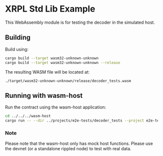# XRPL Std Lib Example

This WebAssembly module is for testing the decoder in the simulated host.

## Building

Build using:

```bash
cargo build --target wasm32-unknown-unknown
cargo build --target wasm32-unknown-unknown --release
```

The resulting WASM file will be located at:

```
./target/wasm32-unknown-unknown/release/decoder_tests.wasm
```

## Running with wasm-host

Run the contract using the wasm-host application:

```bash
cd ../../../wasm-host
cargo run -- --dir ../projects/e2e-tests/decoder_tests --project e2e-tests/decoder_tests
```

### Note

Please note that the wasm-host only has mock host functions. Please use the devnet (or a standalone rippled node) to
test with real data.
